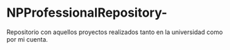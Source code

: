 # NPProfessionalRepository-
Repositorio con aquellos proyectos realizados tanto en la universidad como por mi cuenta.

